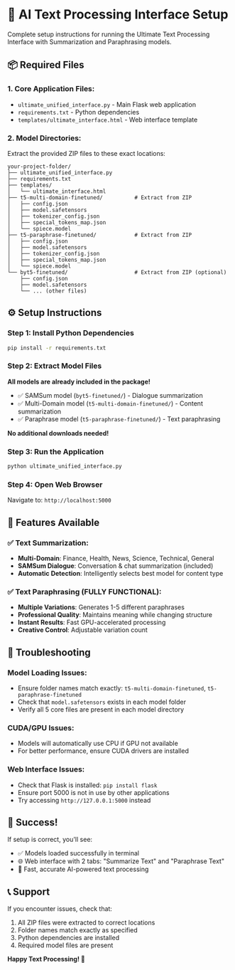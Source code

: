 # 🚀 AI Text Processing Interface Setup

Complete setup instructions for running the Ultimate Text Processing Interface with Summarization and Paraphrasing models.

## 📦 Required Files

### 1. Core Application Files:
- `ultimate_unified_interface.py` - Main Flask web application
- `requirements.txt` - Python dependencies  
- `templates/ultimate_interface.html` - Web interface template

### 2. Model Directories:
Extract the provided ZIP files to these exact locations:

```
your-project-folder/
├── ultimate_unified_interface.py
├── requirements.txt
├── templates/
│   └── ultimate_interface.html
├── t5-multi-domain-finetuned/          # Extract from ZIP
│   ├── config.json
│   ├── model.safetensors
│   ├── tokenizer_config.json
│   ├── special_tokens_map.json
│   └── spiece.model
├── t5-paraphrase-finetuned/            # Extract from ZIP  
│   ├── config.json
│   ├── model.safetensors
│   ├── tokenizer_config.json
│   ├── special_tokens_map.json
│   └── spiece.model
└── byt5-finetuned/                     # Extract from ZIP (optional)
    ├── config.json
    ├── model.safetensors
    └── ... (other files)
```

## ⚙️ Setup Instructions

### Step 1: Install Python Dependencies
```bash
pip install -r requirements.txt
```

### Step 2: Extract Model Files
**All models are already included in the package!**
- ✅ SAMSum model (`byt5-finetuned/`) - Dialogue summarization
- ✅ Multi-Domain model (`t5-multi-domain-finetuned/`) - Content summarization  
- ✅ Paraphrase model (`t5-paraphrase-finetuned/`) - Text paraphrasing

**No additional downloads needed!**

### Step 3: Run the Application
```bash
python ultimate_unified_interface.py
```

### Step 4: Open Web Browser
Navigate to: `http://localhost:5000`

## 🎯 Features Available

### ✅ Text Summarization:
- **Multi-Domain**: Finance, Health, News, Science, Technical, General
- **SAMSum Dialogue**: Conversation & chat summarization (included)
- **Automatic Detection**: Intelligently selects best model for content type

### ✅ Text Paraphrasing (FULLY FUNCTIONAL):
- **Multiple Variations**: Generates 1-5 different paraphrases
- **Professional Quality**: Maintains meaning while changing structure
- **Instant Results**: Fast GPU-accelerated processing
- **Creative Control**: Adjustable variation count

## 🔧 Troubleshooting

### Model Loading Issues:
- Ensure folder names match exactly: `t5-multi-domain-finetuned`, `t5-paraphrase-finetuned`
- Check that `model.safetensors` exists in each model folder
- Verify all 5 core files are present in each model directory

### CUDA/GPU Issues:
- Models will automatically use CPU if GPU not available
- For better performance, ensure CUDA drivers are installed

### Web Interface Issues:
- Check that Flask is installed: `pip install flask`
- Ensure port 5000 is not in use by other applications
- Try accessing `http://127.0.0.1:5000` instead

## 🎉 Success!
If setup is correct, you'll see:
- ✅ Models loaded successfully in terminal
- 🌐 Web interface with 2 tabs: "Summarize Text" and "Paraphrase Text"
- 🚀 Fast, accurate AI-powered text processing

## 📞 Support
If you encounter issues, check that:
1. All ZIP files were extracted to correct locations
2. Folder names match exactly as specified
3. Python dependencies are installed
4. Required model files are present

**Happy Text Processing! 🎯**